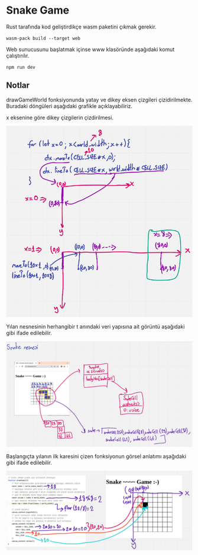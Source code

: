 # Snake Game

Rust tarafında kod geliştirdikçe wasm paketini çıkmak gerekir.

```shell
wasm-pack build --target web
```

Web sunucusunu başlatmak içinse www klasöründe aşağıdaki komut çalıştırılır.

```shell
npm run dev
```

## Notlar

drawGameWorld fonksiyonunda yatay ve dikey eksen çizgileri çizidirilmekte. Buradaki döngüleri aşağıdaki grafikle açıklayabiliriz.

x eksenine göre dikey çizgilerin çizdirilmesi.

![../images/snake_game_01.png](../images/snake_game_01.png)

Yılan nesnesinin herhangibir t anındaki veri yapısına ait görüntü aşağıdaki gibi ifade edilebilir.

![../images/snake_game_02.png](../images/snake_game_02.png)

Başlangıçta yılanın ilk karesini çizen fonksiyonun görsel anlatımı aşağıdaki gibi ifade edilebilir.

![../images/snake_game_03.png](../images/snake_game_03.png)